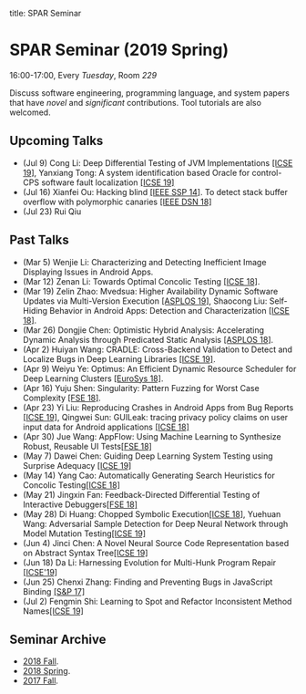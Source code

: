 title: SPAR Seminar

# SPAR Seminar (2019 Spring)

16:00-17:00, Every *Tuesday*, Room *229*

Discuss software engineering, programming language, and system papers that have *novel* and *significant* contributions. Tool tutorials are also welcomed.

## Upcoming Talks

* (Jul 9) Cong Li: Deep Differential Testing of JVM Implementations [[ICSE 19]](https://dl.acm.org/citation.cfm?id=3339662), Yanxiang Tong: A system identification based Oracle for control-CPS software fault localization [[ICSE 19]](https://dl.acm.org/citation.cfm?id=3339522)
* (Jul 16) Xianfei Ou: Hacking blind [[IEEE SSP 14]](https://ieeexplore.ieee.org/abstract/document/6956567). To detect stack buffer overflow with polymorphic canaries [[IEEE DSN 18]](https://ieeexplore.ieee.org/abstract/document/8416487)
* (Jul 23) Rui Qiu

## Past Talks

* (Mar 5) Wenjie Li: Characterizing and Detecting Inefficient Image Displaying Issues in Android Apps.
* (Mar 12) Zenan Li: Towards Optimal Concolic Testing [[ICSE 18]](https://dl.acm.org/citation.cfm?id=3180177).
* (Mar 19) Zelin Zhao: Mvedsua: Higher Availability Dynamic Software Updates via Multi-Version Execution [[ASPLOS 19]](http://www.cs.umd.edu/~mwh/papers/mvedsua.pdf), Shaocong Liu: Self-Hiding Behavior in Android Apps: Detection and Characterization [[ICSE 18]](https://dl.acm.org/citation.cfm?id=3180214).
* (Mar 26) Dongjie Chen: Optimistic Hybrid Analysis: Accelerating Dynamic Analysis through Predicated Static Analysis [[ASPLOS 18]](https://dl.acm.org/citation.cfm?doid=3173162.3177153).
* (Apr 2) Huiyan Wang: CRADLE: Cross-Backend Validation to Detect and Localize Bugs in Deep Learning Libraries [[ICSE 19]](https://hvpham.github.io/files/CRADLE-icse19.pdf).
* (Apr 9) Weiyu Ye: Optimus: An Efficient Dynamic Resource Scheduler for Deep Learning Clusters [[EuroSys 18]](https://dl.acm.org/citation.cfm?doid=3190508.3190517).
* (Apr 16) Yuju Shen: Singularity: Pattern Fuzzing for Worst Case Complexity [[FSE 18]](https://dl.acm.org/citation.cfm?id=3236039).
* (Apr 23) Yi Liu: Reproducing Crashes in Android Apps from Bug Reports [[ICSE 19]](https://tingsu.github.io/files/ReCDroid.pdf), Qingwei Sun: GUILeak: tracing privacy policy claims on user input data for Android applications [[ICSE 18]](https://dl.acm.org/citation.cfm?id=3180196)
* (Apr 30) Jue Wang: AppFlow: Using Machine Learning to Synthesize Robust, Reusable UI Tests[[FSE 18]](http://www.cs.columbia.edu/~junfeng/papers/appflow.pdf)
* (May 7) Dawei Chen: Guiding Deep Learning System Testing using Surprise Adequacy [[ICSE 19]](https://arxiv.org/pdf/1808.08444.pdf)
* (May 14) Yang Cao: Automatically Generating Search Heuristics for Concolic Testing[[ICSE 18]](http://prl.korea.ac.kr/~sooyoung/papers/ICSE18.pdf)
* (May 21) Jingxin Fan: Feedback-Directed Differential Testing of Interactive Debuggers[[FSE 18]](http://software-lab.org/publications/fse2018.pdf)
* (May 28) Di Huang: Chopped Symbolic Execution[[ICSE 18]](https://srg.doc.ic.ac.uk/files/papers/chopper-icse-18.pdf), 
Yuehuan Wang: Adversarial Sample Detection for Deep Neural Network through Model Mutation Testing[[ICSE 19]](https://arxiv.org/abs/1812.05793)
* (Jun 4) Jinci Chen: A Novel Neural Source Code Representation based on Abstract Syntax Tree[[ICSE 19]](http://xuwang.tech/paper/astnn_icse2019.pdf)
* (Jun 18) Da Li: Harnessing Evolution for Multi-Hunk Program Repair [[ICSE'19]](https://dl.acm.org/citation.cfm?id=3339508)
* (Jun 25) Chenxi Zhang: Finding and Preventing Bugs in JavaScript Binding [[S&P 17]](https://ranjitjhala.github.io/static/binding-bugs-sp2017.pdf)
* (Jul 2) Fengmin Shi: Learning to Spot and Refactor Inconsistent Method Names[[ICSE 19]](http://orbilu.uni.lu/bitstream/10993/39016/1/camera-ready-version.pdf)

## Seminar Archive

* [2018 Fall](2018fall).
* [2018 Spring](2018spring).
* [2017 Fall](2017fall).
